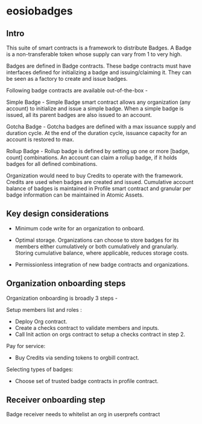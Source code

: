 # eosiobadges

## Intro
This suite of smart contracts is a framework to distribute Badges. A Badge is a non-transferable token whose supply can vary from 1 to very high. 

Badges are defined in Badge contracts. These badge contracts must have interfaces defined for initializing a badge and issuing/claiming it. They can be seen as a factory to create and issue badges.

Following badge contracts are available out-of-the-box -

Simple Badge - Simple Badge smart contract allows any organization (any account) to initialize and issue a simple badge. When a simple badge is issued, all its parent badges are also issued to an account.

Gotcha Badge - Gotcha badges are defined with a max issuance supply and duration cycle. At the end of the duration cycle, issuance capacity for an account is restored to max.

Rollup Badge -  Rollup badge is defined by setting up one or more [badge, count] combinations. An account can claim a rollup badge, if it holds badges for all defined combinations.

Organization would need to buy Credits to operate with the framework. Credits are used when badges are created and issued. Cumulative account balance of badges is maintained in Profile smart contract and granular per badge information can be maintained in Atomic Assets. 


## Key design considerations 

- Minimum code write for an organization to onboard. 

- Optimal storage. 
Organizations can choose to store badges for its members either cumulatively or both cumulatively and granularly. Storing cumulative balance, where applicable, reduces storage costs.

- Permissionless integration of new badge contracts and organizations.


## Organization onboarding steps

Organization onboarding is broadly 3 steps - 
 
Setup members list and roles :
- Deploy Org contract.
- Create a checks contract to validate members and inputs.
- Call Init action on orgs contract to setup a checks contract in step 2.

Pay for service:
- Buy Credits via sending tokens to orgbill contract.

Selecting types of badges:
- Choose set of trusted badge contracts in profile contract.

## Receiver onboarding step

Badge receiver needs to whitelist an org in userprefs contract
